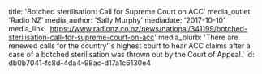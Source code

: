title: 'Botched sterilisation: Call for Supreme Court on ACC'
media_outlet: 'Radio NZ'
media_author: 'Sally Murphy'
mediadate: '2017-10-10'
media_link: 'https://www.radionz.co.nz/news/national/341199/botched-sterilisation-call-for-supreme-court-on-acc'
media_blurb: 'There are renewed calls for the country''s highest court to hear ACC claims after a case of a botched sterilisation was thrown out by the Court of Appeal.'
id: db0b7041-fc8d-4da4-98ac-d17a1c6130e4
